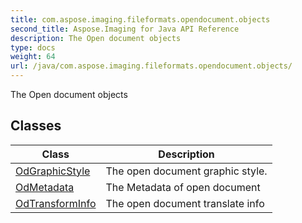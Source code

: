 ```yaml
---
title: com.aspose.imaging.fileformats.opendocument.objects
second_title: Aspose.Imaging for Java API Reference
description: The Open document objects
type: docs
weight: 64
url: /java/com.aspose.imaging.fileformats.opendocument.objects/
---
```


The Open document objects


## Classes

| Class | Description |
| --- | --- |
| [OdGraphicStyle](../com.aspose.imaging.fileformats.opendocument.objects/odgraphicstyle) | The open document graphic style. |
| [OdMetadata](../com.aspose.imaging.fileformats.opendocument.objects/odmetadata) | The Metadata of open document |
| [OdTransformInfo](../com.aspose.imaging.fileformats.opendocument.objects/odtransforminfo) | The open document translate info |

